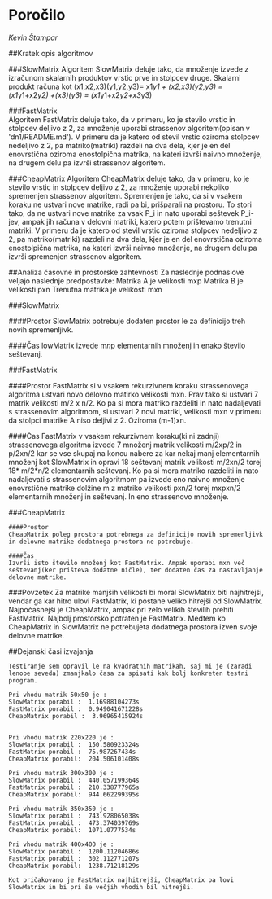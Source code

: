 # Poročilo

*Kevin Štampar*


##Kratek opis algoritmov

###SlowMatrix
	Algoritem SlowMatrix deluje tako, da množenje izvede z izračunom skalarnih produktov vrstic prve in stolpcev druge.
	Skalarni produkt računa kot (x1,x2,x3)(y1,y2,y3)= x1*y1 + (x2,x3)(y2,y3) = (x1*y1+x2*y2) +(x3)(y3) = (x1*y1+x2*y2+x3*y3)

	
###FastMatrix	
	Algoritem FastMatrix deluje tako, da v primeru, ko je stevilo vrstic in stolpcev deljivo z 2, za množenje uporabi strassenov algoritem(opisan v 'dn1/README.md'). 
	V primeru da je katero od stevil vrstic oziroma stolpcev nedeljivo z 2, pa matriko(matriki) razdeli na dva dela, kjer je en del enovrstična oziroma enostolpična matrika, na kateri izvrši naivno množenje,
	na drugem delu pa izvrši strassenov algoritem.


###CheapMatrix
	Algoritem CheapMatrix deluje tako, da v primeru, ko je stevilo vrstic in stolpcev deljivo z 2, za množenje uporabi nekoliko spremenjen strassenov algoritem.
	Spremenjen je tako, da si v vsakem koraku ne ustvari nove matrike, radi pa bi, prišparali na prostoru. 
	To stori tako, da ne ustvari nove matrike za vsak P_i in nato uporabi seštevek P_i-jev, ampak jih računa v delovni matriki, katero potem prištevamo trenutni matriki. 
	V primeru da je katero od stevil vrstic oziroma stolpcev nedeljivo z 2, pa matriko(matriki) razdeli na dva dela, kjer je en del enovrstična oziroma enostolpična matrika, na kateri izvrši naivno množenje,
	na drugem delu pa izvrši spremenjen strassenov algoritem.

	
##Analiza časovne in prostorske zahtevnosti
	Za naslednje podnaslove veljajo naslednje predpostavke:
	Matrika A je velikosti mxp
	Matrika B je velikosti pxn
	Trenutna matrika je velikosti mxn
	
###SlowMatrix

####Prostor
SlowMatrix potrebuje dodaten prostor le za definicijo treh novih spremenljivk. 
	
####Čas
lowMatrix izvede m*n*p elementarnih množenj in enako število seštevanj.
	
###FastMatrix

####Prostor
FastMatrix si v vsakem rekurzivnem koraku strassenovega algoritma ustvari novo delovno matirko velikosti mxn. Prav tako si ustvari 7 matrik velikosti m/2 x n/2. 
Ko pa si mora matriko razdeliti in nato nadaljevati s strassenovim algoritmom, si ustvari 2 novi matriki, velikosti mxn v primeru da stolpci matrike A niso deljivi z 2. Oziroma (m-1)xn.

####Čas
FastMatrix v vsakem rekurzivnem koraku(ki ni zadnji) strassenovega algoritma izvede 7 množenj matrik velikosti m/2xp/2 in 
p/2xn/2 kar se vse skupaj na koncu nabere za kar nekaj manj elementarnih množenj kot SlowMatrix in opravi 18 seštevanj matrik 
velikosti m/2xn/2 torej 18* m/2*n/2 elementarnih seštevanj. 
Ko pa si mora matriko razdeliti in nato nadaljevati s strassenovim algoritmom pa izvede eno naivno množenje enovrstične matrike 
dolžine m z matriko velikosti pxn/2 torej mxpxn/2 elementarnih množenj in seštevanj. In eno strassenovo množenje.

	
###CheapMatrix

	####Prostor
	CheapMatrix poleg prostora potrebnega za definicijo novih spremenljivk in delovne matrike dodatnega prostora ne potrebuje.
	
	####Čas
	Izvrši isto število množenj kot FastMatrix. Ampak uporabi mxn več seštevanj(ker prišteva dodatne ničle), ter dodaten čas za nastavljanje delovne matrike. 
	
	
###Povzetek
		Za matrike manjših velikosti bi moral SlowMatrix biti najhitrejši, vendar ga kar hitro ulovi FastMatrix, ki postane veliko hitrejši od SlowMatrix.
		Najpočasnejši je CheapMatrix, ampak pri zelo velikih številih prehiti FastMatrix.
		Najbolj prostorsko potraten je FastMatrix. Medtem ko CheapMatrix in SlowMatrix ne potrebujeta dodatnega prostora izven svoje delovne matrike.
	
##Dejanski časi izvajanja

	Testiranje sem opravil le na kvadratnih matrikah, saj mi je (zaradi lenobe seveda) zmanjkalo časa za spisati kak bolj konkreten testni program.

	Pri vhodu matrik 50x50 je :
	SlowMatrix porabil :  1.16988104273s
	FastMatrix porabil :  0.949041671228s
	CheapMatrix porabil :  3.96965415924s


	Pri vhodu matrik 220x220 je :
	SlowMatrix porabil :  150.580923324s
	FastMatrix porabil :  75.987267434s
	CheapMatrix porabil:  204.506101408s

	Pri vhodu matrik 300x300 je :
	SlowMatrix porabil :  440.057199364s
	FastMatrix porabil :  210.338777965s
	CheapMatrix porabil:  944.662299395s

	Pri vhodu matrik 350x350 je :
	SlowMatrix porabil :  743.928065038s
	FastMatrix porabil :  473.374039769s
	CheapMatrix porabil:  1071.0777534s

	Pri vhodu matrik 400x400 je :
	SlowMatrix porabil :  1200.11204686s
	FastMatrix porabil :  302.112771207s
	CheapMatrix porabil:  1238.71218129s
	
	Kot pričakovano je FastMatrix najhitrejši, CheapMatrix pa lovi SlowMatrix in bi pri še večjih vhodih bil hitrejši.


